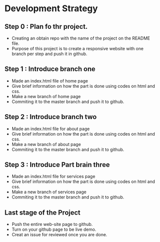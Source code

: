 
# Development Strategy

## Step 0 : Plan fo thr project.

* Creating an obtain repo with the name of the project on the README file.
* Purpose of this project is to create a responsive website with one branch per step and push it in github.

## Step 1 : Introduce branch one
  
* Made an index.html file of home page
* Give brief information on how the part is done using codes on html and css.
* Make a new branch of home page
* Commiting it to the master branch and push it to github. 

## Step 2 : Introduce branch two

* Made an index.html file for about page
* Give brief information on how the part is done using codes on html and css.
* Make a new branch of about page
* Commiting it to the master branch and push it to github.

## Step 3 : Introduce Part brain three

* Made an index.html file for services page
* Give brief information on how the part is done using codes on html and css.
* Make a new branch of services page
* Commiting it to the master branch and push it to github.

## Last stage of the Project

* Push the entire web-site page to github.
* Turn on your github page to be live demo.
* Creat an issue for reviewed once you are done.
